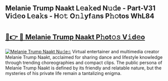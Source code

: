 ## Melanie Trump Naakt L𝚎a𝚔ed N𝚞𝚍e - Part-V31 Vi𝚍𝚎o L𝚎a𝚔s - H𝚘𝚝 O𝚗𝚕yf𝚊ns P𝚑𝚘tos WhL84

# <h2><a href="http://kf3lpkh.oniu.top/?m=Melanie+Trump+Naakt">🔗👉 🔴 Melanie Trump Naakt P𝚑ot𝚘𝚜 V𝚒d𝚎o</a></h2>

[![Melanie Trump Naakt Nu𝚍e𝚜](https://i.imgur.com/0qMVB7G.gif)](http://kf3lpkh.oniu.top/?m=Melanie+Trump+Naakt)
Virtual entertainer and multimedia creator Melanie Trump Naakt, acclaimed for sharing dance and lifestyle knowledge through trending choreographies and compact clips. The public persona of Melanie Trump Naakt is defined by its friendly and relatable nature, but the mysteries of his private life remain a tantalizing enigma.  
